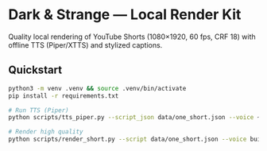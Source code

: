 
# Dark & Strange — Local Render Kit

Quality local rendering of YouTube Shorts (1080×1920, 60 fps, CRF 18) with offline TTS (Piper/XTTS) and stylized captions.

## Quickstart
```bash
python3 -m venv .venv && source .venv/bin/activate
pip install -r requirements.txt

# Run TTS (Piper)
python scripts/tts_piper.py --script_json data/one_short.json --voice ~/piper/en_US-amy-medium.onnx --out build/voice.wav

# Render high quality
python scripts/render_short.py --script data/one_short.json --voice build/voice.wav   --bg assets/bg/dark_texture_01.jpg --music assets/music/library_track.mp3   --out build/2025-09-26_haunted_bridges.mp4
```
